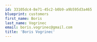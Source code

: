 ```yaml
---
id: 33105dc4-8e71-45c2-b0b9-a9b595d3a465
blueprint: customers
first_name: Boris
last_name: Vogrinec
email: boris.vogrinec@gmail.com
title: 'Boris Vogrinec'
---
```

